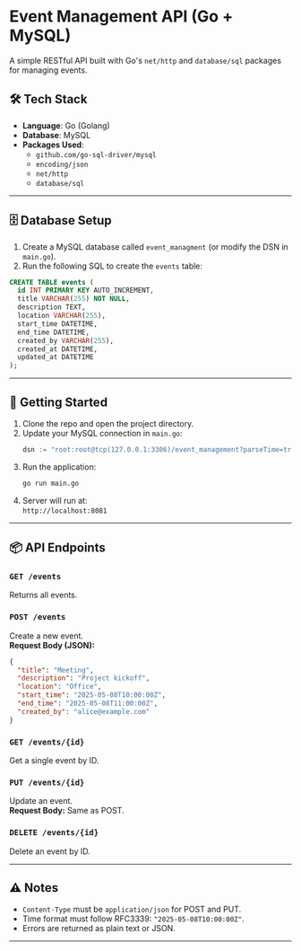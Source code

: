 # Event Management API (Go + MySQL)

A simple RESTful API built with Go's `net/http` and `database/sql` packages for managing events.

## 🛠 Tech Stack

- **Language**: Go (Golang)
- **Database**: MySQL
- **Packages Used**:
    - `github.com/go-sql-driver/mysql`
    - `encoding/json`
    - `net/http`
    - `database/sql`

---

## 🗄 Database Setup

1. Create a MySQL database called `event_managment` (or modify the DSN in `main.go`).
2. Run the following SQL to create the `events` table:

```sql
CREATE TABLE events (
  id INT PRIMARY KEY AUTO_INCREMENT,
  title VARCHAR(255) NOT NULL,
  description TEXT,
  location VARCHAR(255),
  start_time DATETIME,
  end_time DATETIME,
  created_by VARCHAR(255),
  created_at DATETIME,
  updated_at DATETIME
);
```

---

## 🚀 Getting Started

1. Clone the repo and open the project directory.
2. Update your MySQL connection in `main.go`:
   ```go
   dsn := "root:root@tcp(127.0.0.1:3306)/event_management?parseTime=true"
   ```
3. Run the application:
   ```bash
   go run main.go
   ```
4. Server will run at:  
   `http://localhost:8081`

---

## 📦 API Endpoints

### `GET /events`
Returns all events.

### `POST /events`
Create a new event.  
**Request Body (JSON):**
```json
{
  "title": "Meeting",
  "description": "Project kickoff",
  "location": "Office",
  "start_time": "2025-05-08T10:00:00Z",
  "end_time": "2025-05-08T11:00:00Z",
  "created_by": "alice@example.com"
}
```

### `GET /events/{id}`
Get a single event by ID.

### `PUT /events/{id}`
Update an event.  
**Request Body:** Same as POST.

### `DELETE /events/{id}`
Delete an event by ID.

---

## ⚠ Notes

- `Content-Type` must be `application/json` for POST and PUT.
- Time format must follow RFC3339: `"2025-05-08T10:00:00Z"`.
- Errors are returned as plain text or JSON.

---